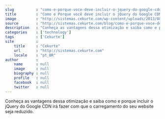 ```yaml
---
slug          : "como-e-porque-voce-deve-incluir-o-jquery-do-google-cdn-no-wordpress"
title         : "Como e Porque você deve incluir o jQuery do Google CDN no WordPress"
image         : "http://sistemas.cekurte.com/wp-content/uploads/2013/08/Google-e-o-jQuery.jpg"
source        : "http://sistemas.cekurte.com/blog/como-e-porque-voce-deve-incluir-o-jquery-do-google-cdn-no-wordpress/"
description   : "Conheça as vantagens dessa otimização e saiba como e porque incluir o jQuery do Google CDN irá fazer com que o carregamento do seu website seja reduzido."
categories    : ['technology']
tags          : ['Cekurte']
site          :
    title     : "Cekurte"
    url       : "http://sistemas.cekurte.com"
    locale    : "pt_BR"
author        :
    name      : null
    image     : null
    biography : null
    profile   : null
    facebook  : null
    twitter   : null
---
```


Conheça as vantagens dessa otimização e saiba como e porque incluir o jQuery do Google CDN irá fazer com que o carregamento do seu website seja reduzido.
